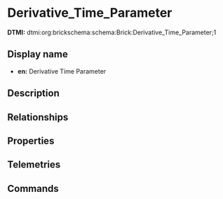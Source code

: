 # Derivative_Time_Parameter
**DTMI:** dtmi:org:brickschema:schema:Brick:Derivative_Time_Parameter;1
## Display name
- **en:** Derivative Time Parameter
## Description
## Relationships
## Properties
## Telemetries
## Commands
